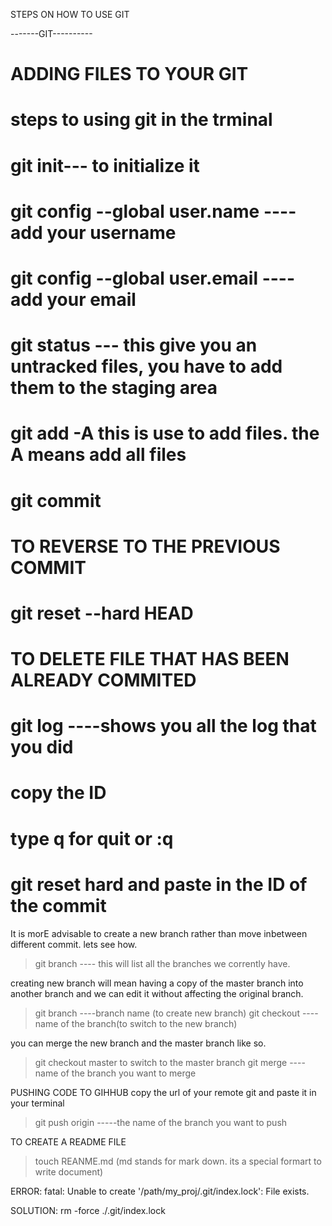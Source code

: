 STEPS ON HOW TO USE GIT


-------GIT----------
# ADDING FILES TO YOUR GIT
# steps to using git in the trminal 
# git init--- to initialize it
# git config --global user.name ----add your username
# git config --global user.email ----add your email
# git status --- this give you an untracked files, you have to add them to the staging area
# git add -A this is use to add files. the A means add all files
# git commit

# TO REVERSE TO THE PREVIOUS COMMIT
# git reset --hard HEAD
# TO DELETE FILE THAT HAS BEEN ALREADY COMMITED
# git log ----shows you all the log that you did
# copy the ID
# type q for quit or :q
# git reset hard and paste in the ID of the commit

It is morE advisable to create a new branch rather than move inbetween different commit. lets see how.

> git branch ---- this will list all the branches we corrently have.

creating new branch will mean having a copy of the master branch into another branch and we can edit it without affecting the original branch.

> git branch ----branch name (to create new branch)
>git checkout ----name of the branch(to switch to the new branch)

you can merge the new branch and the master branch like so.
>git checkout master to switch to the master branch
> git merge ----name of the branch you want to merge

PUSHING CODE TO GIHHUB
copy the url of your remote git and paste it in your terminal

>git push origin -----the name of the branch you want to push

TO CREATE A README FILE
> touch REANME.md (md stands for mark down. its a special formart to write document)

ERROR: fatal: Unable to create '/path/my_proj/.git/index.lock': File exists.

SOLUTION: rm -force ./.git/index.lock